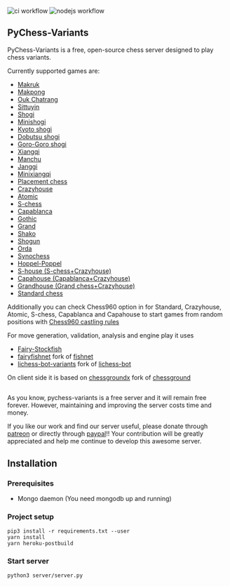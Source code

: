 ![ci workflow](https://github.com/github/gbtami/pychess-variants/actions/workflows/Python-CI/badge.svg)
![nodejs workflow](https://github.com/github/gbtami/pychess-variants/actions/workflows/Nodejs-CI/badge.svg)
## PyChess-Variants

PyChess-Variants is a free, open-source chess server designed to play chess variants.

Currently supported games are:

- [Makruk](https://www.pychess.org/variant/makruk)
- [Makpong](https://www.pychess.org/variant/makpong)
- [Ouk Chatrang](https://www.pychess.org/variant/cambodian)
- [Sittuyin](https://www.pychess.org/variant/sittuyin)
- [Shogi](https://www.pychess.org/variant/shogi)
- [Minishogi](https://www.pychess.org/variant/minishogi)
- [Kyoto shogi](https://www.pychess.org/variant/kyotoshogi)
- [Dobutsu shogi](https://www.pychess.org/variant/dobutsu)
- [Goro-Goro shogi](https://www.pychess.org/variant/gorogoro)
- [Xiangqi](https://www.pychess.org/variant/xiangqi)
- [Manchu](https://www.pychess.org/variant/manchu)
- [Janggi](https://www.pychess.org/variant/janggi)
- [Minixiangqi](https://www.pychess.org/variant/minixiangqi)
- [Placement chess](https://www.pychess.org/variant/placement)
- [Crazyhouse](https://www.pychess.org/variant/crazyhouse)
- [Atomic](https://www.pychess.org/variant/atomic)
- [S-chess](https://www.pychess.org/variant/seirawan)
- [Capablanca](https://www.pychess.org/variant/capablanca)
- [Gothic](https://www.pychess.org/variant/gothic)
- [Grand](https://www.pychess.org/variant/grand)
- [Shako](https://www.pychess.org/variant/shako)
- [Shogun](https://www.pychess.org/variant/shogun)
- [Orda](https://www.pychess.org/variant/orda)
- [Synochess](https://www.pychess.org/variant/synochess)
- [Hoppel-Poppel](https://www.pychess.org/variant/hoppelpoppel)
- [S-house (S-chess+Crazyhouse)](https://www.pychess.org/variant/shouse)
- [Capahouse (Capablanca+Crazyhouse)](https://www.pychess.org/variant/capahouse)
- [Grandhouse (Grand chess+Crazyhouse)](https://www.pychess.org/variant/grandhouse)
- [Standard chess](https://www.pychess.org/variant/chess)

Additionally you can check Chess960 option in for Standard, Crazyhouse, Atomic, S-chess, Capablanca and Capahouse to start games from random positions with 
[Chess960 castling rules](https://en.wikipedia.org/wiki/Chess960#Castling_rules)

For move generation, validation, analysis and engine play it uses
- [Fairy-Stockfish](https://github.com/ianfab/Fairy-Stockfish)
- [fairyfishnet](https://github.com/gbtami/fairyfishnet) fork of [fishnet](https://github.com/niklasf/fishnet)
- [lichess-bot-variants](https://github.com/gbtami/lichess-bot-variants) fork of [lichess-bot](https://github.com/careless25/lichess-bot)

On client side it is based on
[chessgroundx](https://github.com/gbtami/chessgroundx) fork of [chessground](https://github.com/ornicar/chessground)

##

As you know, pychess-variants is a free server and it will remain free forever. However, maintaining and improving the server costs time and money.

If you like our work and find our server useful, please donate through [patreon](https://www.patreon.com/pychess) or directly through [paypal](https://www.paypal.me/gbtami)!!
Your contribution will be greatly appreciated and help me continue to develop this awesome server.

## Installation

### Prerequisites
* Mongo daemon (You need mongodb up and running)


### Project setup
```
pip3 install -r requirements.txt --user
yarn install
yarn heroku-postbuild
```

### Start server
```
python3 server/server.py
```
